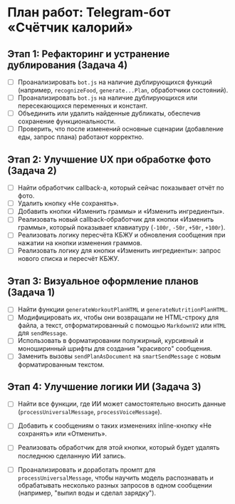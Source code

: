 # План работ: Telegram-бот «Счётчик калорий»

## Этап 1: Рефакторинг и устранение дублирования (Задача 4)

- [ ] Проанализировать `bot.js` на наличие дублирующихся функций (например, `recognizeFood`, `generate...Plan`, обработчики состояний).
- [ ] Проанализировать `bot.js` на наличие дублирующихся или пересекающихся переменных и констант.
- [ ] Объединить или удалить найденные дубликаты, обеспечив сохранение функциональности.
- [ ] Проверить, что после изменений основные сценарии (добавление еды, запрос плана) работают корректно.

## Этап 2: Улучшение UX при обработке фото (Задача 2)

- [ ] Найти обработчик callback-а, который сейчас показывает отчёт по фото.
- [ ] Удалить кнопку «Не сохранять».
- [ ] Добавить кнопки «Изменить граммы» и «Изменить ингредиенты».
- [ ] Реализовать новый callback-обработчик для кнопки «Изменить граммы», который показывает клавиатуру (`-100г`, `-50г`, `+50г`, `+100г`).
- [ ] Реализовать логику пересчёта КБЖУ и обновления сообщения при нажатии на кнопки изменения граммов.
- [ ] Реализовать логику для кнопки «Изменить ингредиенты»: запрос нового списка и пересчёт КБЖУ.

## Этап 3: Визуальное оформление планов (Задача 1)

- [ ] Найти функции `generateWorkoutPlanHTML` и `generateNutritionPlanHTML`.
- [ ] Модифицировать их, чтобы они возвращали не HTML-строку для файла, а текст, отформатированный с помощью `MarkdownV2` или `HTML` для `sendMessage`.
- [ ] Использовать в форматировании полужирный, курсивный и моноширинный шрифты для создания "красивого" сообщения.
- [ ] Заменить вызовы `sendPlanAsDocument` на `smartSendMessage` с новым форматированным текстом.

## Этап 4: Улучшение логики ИИ (Задача 3)

- [ ] Найти все функции, где ИИ может самостоятельно вносить данные (`processUniversalMessage`, `processVoiceMessage`).
- [ ] Добавить к сообщениям о таких изменениях inline-кнопку «Не сохранять» или «Отменить».
- [ ] Реализовать обработчик для этой кнопки, который будет удалять последнюю сделанную ИИ запись.
- [ ] Проанализировать и доработать промпт для `processUniversalMessage`, чтобы научить модель распознавать и обрабатывать несколько разных запросов в одном сообщении (например, "выпил воды и сделал зарядку").




